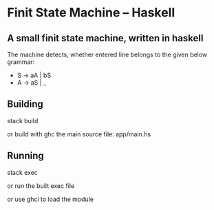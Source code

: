# Finit State Machine – Haskell

## A small finit state machine, written in haskell

The machine detects, whether entered line belongs to the given below grammar:

- S -> aA | bS
- A -> aS | _

## Building

stack build 

or build with ghc the main source file: app/main.hs

## Running

stack exec

or run the built exec file

or use ghci to load the module



